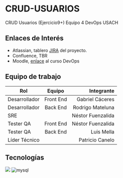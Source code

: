 # CRUD-USUARIOS
CRUD Usuarios (Ejercicio9+) Equipo 4 DevOps USACH

## Enlaces de Interés
- Atlassian, tablero [JIRA](https://luis-mella.atlassian.net/jira/software/projects/DDS/boards/2) del proyecto.
- Confluence, TBR
- Moodle, [enlace](https://pfcusach.activemoodle.com/course/view.php?id=19) al curso DevOps

## Equipo de trabajo

| Rol           | Equipo        | Integrante        |
| ------------- |:-------------:| -----------------:|
| Desarrollador | Front End     | Gabriel Cáceres   |
| Desarrollador | Back End      | Rodrigo Mateluna  |
| SRE           |               | Néstor Fuenzalida |
| Tester QA     | Front End     | Néstor Fuenzalida |
| Tester QA     | Back End      | Luis Mella        |
| Líder Técnico |               | Patricio Canelo   |

## Tecnologías
<img src="https://img.shields.io/badge/Spring_Boot-F2F4F9?style=for-the-badge&logo=spring-boot" />

<img alt="mysql" src="https://img.shields.io/badge/MySQL-005C84?style=for-the-badge&logo=mysql&logoColor=white">